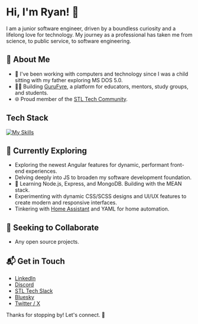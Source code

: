 # Hi, I'm Ryan! 👋

I am a junior software engineer, driven by a boundless curiosity and a lifelong love for technology. My journey as a professional has taken me from science, to public service, to software engineering.


## 🚀 About Me

- 🔭 I've been working with computers and technology since I was a child sitting with my father exploring MS DOS 5.0.
- 👩‍🏫 Building [GuruFyre](https://www.gurufyre.com/), a platform for educators, mentors, study groups, and students.
- 🌐 Proud member of the [STL Tech Community](https://stltech.org/).

## Tech Stack
[![My Skills](https://skillicons.dev/icons?i=angular,html,css,sass,js,ts,cs,dotnet,nodejs,express,mongodb,firebase,docker,raspberrypi,netlify,postman&perline=6)](https://skillicons.dev)

<!-- ![becom1ng's Stats](https://github-readme-stats.vercel.app/api?username=becom1ng&theme=transparent&show_icons=true&hide_border=true&count_private=true&rank_icon=github)
![Top Langs](https://github-readme-stats.vercel.app/api/top-langs/?username=becom1ng&hide_progress=true) -->

## 🌱 Currently Exploring

- Exploring the newest Angular features for dynamic, performant front-end experiences.
- Delving deeply into JS to broaden my software development foundation.
- 🚀 Learning Node.js, Express, and MongoDB. Building with the MEAN stack.
- Experimenting with dynamic CSS/SCSS designs and UI/UX features to create modern and responsive interfaces.
- Tinkering with [Home Assistant](https://www.home-assistant.io/) and YAML for home automation.

## 👯 Seeking to Collaborate

- Any open source projects.

## 📬 Get in Touch

- [LinkedIn](https://www.linkedin.com/in/ryan-lavery-336645298/)
- [Discord](https://discordapp.com/users/85938510829215744)
- [STL Tech Slack](https://stl-tech.slack.com/team/U061ZNHH0AC)
- [Bluesky](https://bsky.app/profile/becoming.bsky.social)
- [Twitter / X](https://twitter.com/ryan42fbd)

Thanks for stopping by! Let's connect. 🚀

<!--
**becom1ng/becom1ng** is a ✨ _special_ ✨ repository because its `README.md` (this file) appears on your GitHub profile.

Here are some ideas to get you started:

- 🔭 I’m currently working on ...
- 🌱 I’m currently learning ...
- 👯 I’m looking to collaborate on ...
- 🤔 I’m looking for help with ...
- 💬 Ask me about ...
- 📫 How to reach me: ...
- 😄 Pronouns: ...
- ⚡ Fun fact: ...
-->
